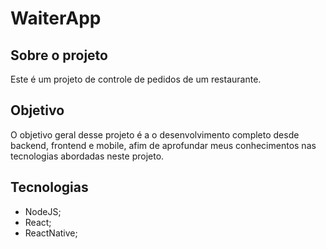 # WaiterApp

## Sobre o projeto

Este é um projeto de controle de pedidos de um restaurante.

## Objetivo

O objetivo geral desse projeto é a o desenvolvimento completo desde backend, frontend e mobile, afim de aprofundar meus conhecimentos nas tecnologias abordadas neste projeto.

## Tecnologias

- NodeJS;
- React;
- ReactNative;
